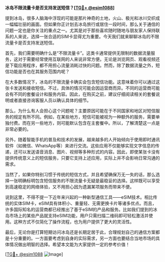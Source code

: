 **冰岛不限流量卡是否支持发送短信？[[TG💪+ @esim1088](https://t.me/s/esim1088)]**

提到冰岛，很多人脑海中浮现的可能是那片神奇的土地，火山、极光和冰川交织成一幅幅壮丽的画面。但如果你正计划去冰岛旅行或居住一段时间，那么关于通信的问题一定也是你关注的重点之一。尤其是对于那些喜欢随时随地与朋友家人保持联系的人来说，选择一张合适的SIM卡显得尤为重要。今天我们就来聊聊冰岛的不限流量卡是否支持发送短信。

首先，我们需要明确什么是“不限流量卡”。这类卡通常提供无限制的数据流量服务，这对于需要经常使用互联网的人来说非常方便。无论是浏览网页、观看视频还是下载应用程序，都不用担心流量消耗过快的问题。然而，除了数据流量之外，短信功能是否也在其服务范围内呢？

在大多数情况下，冰岛的不限流量卡确实会包含短信功能。这意味着你可以通过这张卡发送和接收短信。不过，具体的情况可能会因运营商而异。不同的运营商可能会有不同的套餐设计和服务内容。因此，在购买之前，建议仔细阅读相关的套餐说明或者直接咨询客服人员以确认具体的细节。

那么，为什么有人会担心这个问题呢？主要原因可能在于不同国家和地区对短信服务的规定有所不同。例如，在某些地方，短信可能被视为一种额外的服务，需要单独付费。而在另一些地方，则可能默认包含在主套餐中。所以，了解清楚这一点是非常必要的。

另外，随着智能手机的普及和技术的发展，越来越多的人开始倾向于使用即时通讯软件（如微信、WhatsApp等）来进行交流。这些应用不仅能够实现文字信息的传递，还可以发送语音消息、图片、视频等多种形式的内容。因此，即使某张卡没有提供传统意义上的短信服务，只要它支持上述应用，实际上并不会影响日常沟通的需求。

当然了，如果你特别习惯于传统的短信方式，并且希望确保万无一失的话，那么选择一张明确标明包含短信服务的不限流量卡无疑是最稳妥的选择。这样既可以享受到高速稳定的网络体验，又不用担心因为遗漏某项服务而带来不便。

说到这里，不得不提一下近年来兴起的一种新型通信工具——eSIM技术。相比传统的实体SIM卡，eSIM具有体积小、重量轻、无需更换卡片等诸多优点。而且，许多国际知名的运营商都已经推出了基于eSIM的产品和服务。比如我们提到的冰岛市场上的某些产品就支持eSIM功能，用户只需扫描二维码即可轻松激活并使用。这种方式不仅简化了操作流程，也为用户提供了更大的灵活性。

最后，无论你是打算短期访问冰岛还是长期定居于此，合理规划自己的通信方案都是十分重要的。一方面要考虑到自身的实际需求，另一方面也要结合当地市场的具体情况做出明智的选择。希望本文能为大家提供一定的参考价值！

[[TG💪+ @esim1088](https://t.me/s/esim1088) ![Image](https://i.postimg.cc/4NQfJmqS/Snipaste-2025-05-13-00-14-12.png)]